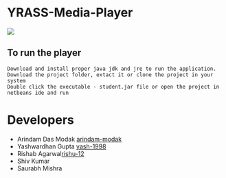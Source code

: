 # YRASS-Media-Player

![](https://user-images.githubusercontent.com/33155167/34288647-632e8d38-e714-11e7-80b5-64852c841e4c.PNG)

## To run the player
``` 
Download and install proper java jdk and jre to run the application.
Download the project folder, extact it or clone the project in your system
Double click the executable - student.jar file or open the project in netbeans ide and run
```

# Developers
* Arindam Das Modak [arindam-modak](https://github.com/arindam-modak)
* Yashwardhan Gupta [yash-1998](https://github.com/yash-1998)
* Rishab Agarwal[rishu-12](https://github.com/rishu-12)
* Shiv Kumar
* Saurabh Mishra
